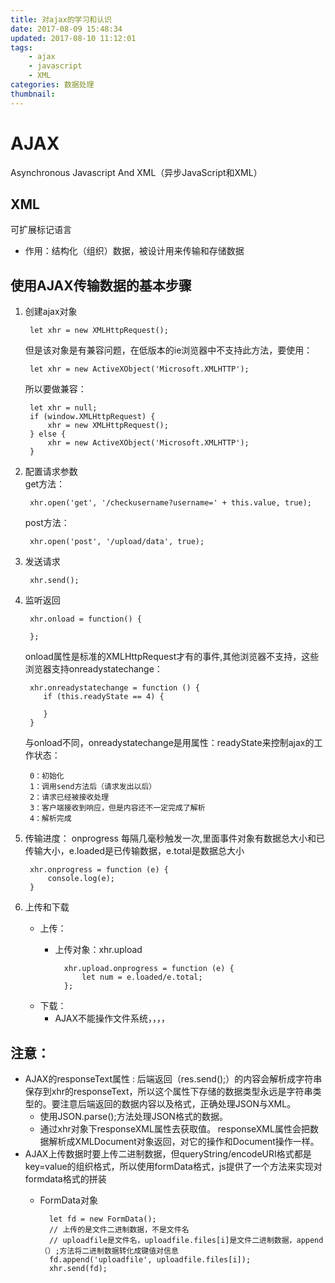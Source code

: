 ```yaml
---
title: 对ajax的学习和认识
date: 2017-08-09 15:48:34
updated: 2017-08-10 11:12:01
tags:
	- ajax
    - javascript
    - XML
categories: 数据处理
thumbnail: 
---
```

# AJAX
Asynchronous Javascript And XML（异步JavaScript和XML）
## XML 
可扩展标记语言

- 作用：结构化（组织）数据，被设计用来传输和存储数据

## 使用AJAX传输数据的基本步骤
1. 创建ajax对象  
 
		let xhr = new XMLHttpRequest(); 
	但是该对象是有兼容问题，在低版本的ie浏览器中不支持此方法，要使用：  

    	let xhr = new ActiveXObject('Microsoft.XMLHTTP');  
	所以要做兼容：

		let xhr = null;
		if (window.XMLHttpRequest) {
		    xhr = new XMLHttpRequest();
		} else {
		    xhr = new ActiveXObject('Microsoft.XMLHTTP');
		}
2. 配置请求参数  
	get方法：
	
		xhr.open('get', '/checkusername?username=' + this.value, true);
	post方法：
	
		xhr.open('post', '/upload/data', true);
3. 发送请求

		xhr.send();

4. 监听返回
		
		xhr.onload = function() {

       	};
 	onload属性是标准的XMLHttpRequest才有的事件,其他浏览器不支持，这些浏览器支持onreadystatechange：

		xhr.onreadystatechange = function () {
           if (this.readyState == 4) {

           }
       	}
	与onload不同，onreadystatechange是用属性：readyState来控制ajax的工作状态：

		0：初始化
		1：调用send方法后（请求发出以后）
		2：请求已经被接收处理
		3：客户端接收到响应，但是内容还不一定完成了解析
		4：解析完成

5. 传输进度： onprogress 每隔几毫秒触发一次,里面事件对象有数据总大小和已传输大小，e.loaded是已传输数据，e.total是数据总大小

		xhr.onprogress = function (e) {
            console.log(e);
		}	
6. 上传和下载
	- 上传：  
		- 上传对象：xhr.upload 
		
				xhr.upload.onprogress = function (e) {
		            let num = e.loaded/e.total;
		        };
	- 下载：
		- AJAX不能操作文件系统，，，，

## 注意：
- AJAX的responseText属性 : 后端返回（res.send();）的内容会解析成字符串保存到xhr的responseText，所以这个属性下存储的数据类型永远是字符串类型的。要注意后端返回的数据内容以及格式，正确处理JSON与XML。
	- 使用JSON.parse();方法处理JSON格式的数据。
	- 通过xhr对象下responseXML属性去获取值。
responseXML属性会把数据解析成XMLDocument对象返回，对它的操作和Document操作一样。
- AJAX上传数据时要上传二进制数据，但queryString/encodeURI格式都是key=value的组织格式，所以使用formData格式，js提供了一个方法来实现对formdata格式的拼装
	- FormData对象
	
			let fd = new FormData();
		    // 上传的是文件二进制数据，不是文件名
			// uploadfile是文件名，uploadfile.files[i]是文件二进制数据，append（）;方法将二进制数据转化成键值对信息
		    fd.append('uploadfile', uploadfile.files[i]);
		    xhr.send(fd);
